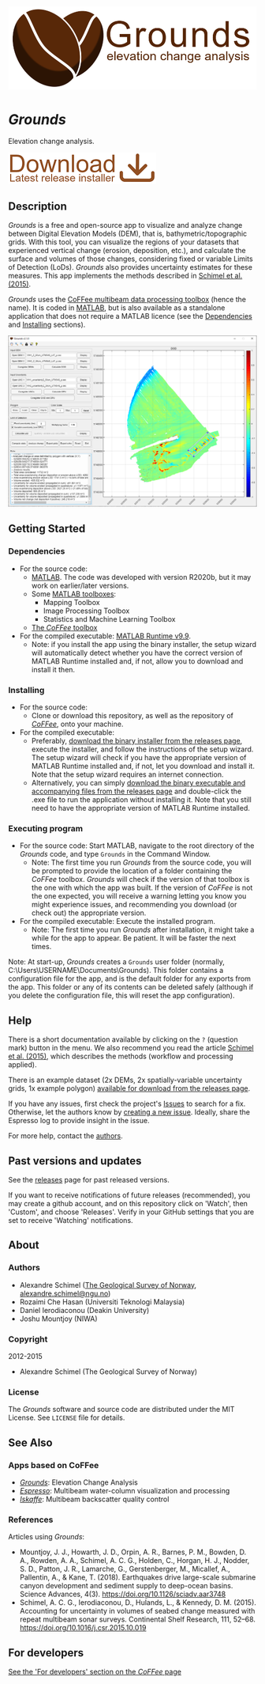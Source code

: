 ![](https://github.com/alexschimel/Grounds/blob/main/Grounds_resources/banner.png?raw=true)

# *Grounds*

Elevation change analysis.

[![](https://github.com/alexschimel/Grounds/blob/main/Grounds_resources/download.png?raw=true)](https://github.com/alexschimel/Grounds/releases/download/v2.1.0/grounds_v210_setup.exe)

## Description

*Grounds* is a free and open-source app to visualize and analyze change between Digital Elevation Models (DEM), that is, bathymetric/topographic grids. With this tool, you can visualize the regions of your datasets that experienced vertical change (erosion, deposition, etc.), and calculate the surface and volumes of those changes, considering fixed or variable Limits of Detection (LoDs). *Grounds* also provides uncertainty estimates for these measures. This app implements the methods described in [Schimel et al. (2015)](https://doi.org/10.1016/j.csr.2015.10.019).

*Grounds* uses the [CoFFee multibeam data processing toolbox](https://github.com/alexschimel/CoFFee) (hence the name). It is coded in [MATLAB](https://www.mathworks.com/products/matlab.html), but is also available as a standalone application that does not require a MATLAB licence (see the [Dependencies](#dependencies) and [Installing](#installing) sections).

![](https://github.com/alexschimel/Grounds/blob/main/Grounds_resources/screenshot.png?raw=true)

## Getting Started

### Dependencies

* For the source code:
  * [MATLAB](https://www.mathworks.com/products/matlab.html). The code was developed with version R2020b, but it may work on earlier/later versions.
  * Some [MATLAB toolboxes](https://www.mathworks.com/products.html):
    * Mapping Toolbox
    * Image Processing Toolbox
    * Statistics and Machine Learning Toolbox
  * [The *CoFFee* toolbox](https://github.com/alexschimel/CoFFee)
* For the compiled executable: [MATLAB Runtime v9.9](https://www.mathworks.com/products/compiler/matlab-runtime.html).
  * Note: if you install the app using the binary installer, the setup wizard will automatically detect whether you have the correct version of MATLAB Runtime installed and, if not, allow you to download and install it then.

### Installing

* For the source code: 
  * Clone or download this repository, as well as the repository of [*CoFFee*](https://github.com/alexschimel/CoFFee), onto your machine.
* For the compiled executable: 
  * Preferably, [download the binary installer from the releases page](https://github.com/alexschimel/Grounds/releases), execute the installer, and follow the instructions of the setup wizard. The setup wizard will check if you have the appropriate version of MATLAB Runtime installed and, if not, let you download and install it. Note that the setup wizard requires an internet connection.
  * Alternatively, you can simply [download the binary executable and accompanying files from the releases page](https://github.com/alexschimel/Grounds/releases) and double-click the .exe file to run the application without installing it. Note that you still need to have the appropriate version of MATLAB Runtime installed.

### Executing program

* For the source code: Start MATLAB, navigate to the root directory of the *Grounds* code, and type `Grounds` in the Command Window.
  * Note: The first time you run *Grounds* from the source code, you will be prompted to provide the location of a folder containing the *CoFFee* toolbox. *Grounds* will check if the version of that toolbox is the one with which the app was built. If the version of *CoFFee* is not the one expected, you will receive a warning letting you know you might experience issues, and recommending you download (or check out) the appropriate version.
* For the compiled executable: Execute the installed program.
  * Note: The first time you run *Grounds* after installation, it might take a while for the app to appear. Be patient. It will be faster the next times.

Note: At start-up, *Grounds* creates a `Grounds` user folder (normally, C:\Users\USERNAME\Documents\Grounds). This folder contains a configuration file for the app, and is the default folder for any exports from the app. This folder or any of its contents can be deleted safely (although if you delete the configuration file, this will reset the app configuration).

## Help

There is a short documentation available by clicking on the `?` (question mark) button in the menu. We also recommend you read the article [Schimel et al. (2015)](https://doi.org/10.1016/j.csr.2015.10.019), which describes the methods (workflow and processing applied).

There is an example dataset (2x DEMs, 2x spatially-variable uncertainty grids, 1x example polygon) [available for download from the releases page](https://github.com/alexschimel/Grounds/releases).

If you have any issues, first check the project's [Issues](https://github.com/alexschimel/Grounds/issues) to search for a fix. Otherwise, let the authors know by [creating a new issue](https://github.com/alexschimel/Grounds/issues/new). Ideally, share the Espresso log to provide insight in the issue. 

For more help, contact the [authors](#authors).

## Past versions and updates

See the [releases](https://github.com/alexschimel/Grounds/releases) page for past released versions. 

If you want to receive notifications of future releases (recommended), you may create a github account, and on this repository click on 'Watch', then 'Custom', and choose 'Releases'. Verify in your GitHub settings that you are set to receive 'Watching' notifications.

## About

### Authors

* Alexandre Schimel ([The Geological Survey of Norway](https://www.ngu.no), alexandre.schimel@ngu.no)
* Rozaimi Che Hasan (Universiti Teknologi Malaysia)
* Daniel Ierodiaconou (Deakin University)
* Joshu Mountjoy (NIWA)

### Copyright

2012-2015
* Alexandre Schimel (The Geological Survey of Norway)

### License

The _Grounds_ software and source code are distributed under the MIT License. See `LICENSE` file for details.

## See Also

### Apps based on CoFFee
* [*Grounds*](https://github.com/alexschimel/Grounds): Elevation Change Analysis
* [*Espresso*](https://github.com/alexschimel/Espresso): Multibeam water-column visualization and processing
* [*Iskaffe*](https://github.com/alexschimel/Iskaffe): Multibeam backscatter quality control

### References 

Articles using _Grounds_:
* Mountjoy, J. J., Howarth, J. D., Orpin, A. R., Barnes, P. M., Bowden, D. A., Rowden, A. A., Schimel, A. C. G., Holden, C., Horgan, H. J., Nodder, S. D., Patton, J. R., Lamarche, G., Gerstenberger, M., Micallef, A., Pallentin, A., & Kane, T. (2018). Earthquakes drive large-scale submarine canyon development and sediment supply to deep-ocean basins. Science Advances, 4(3). https://doi.org/10.1126/sciadv.aar3748
* Schimel, A. C. G., Ierodiaconou, D., Hulands, L., & Kennedy, D. M. (2015). Accounting for uncertainty in volumes of seabed change measured with repeat multibeam sonar surveys. Continental Shelf Research, 111, 52–68. https://doi.org/10.1016/j.csr.2015.10.019

## For developers

[See the 'For developers' section on the *CoFFee* page](https://github.com/alexschimel/CoFFee)
